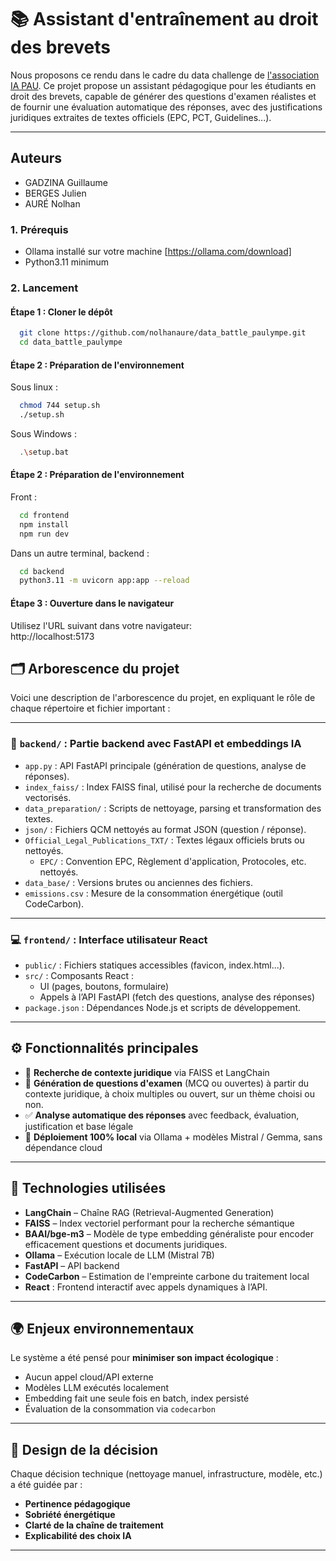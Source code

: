 # 📚 Assistant d'entraînement au droit des brevets

Nous proposons ce rendu dans le cadre du data challenge de [l'association IA PAU](https://iapau.org/).
Ce projet propose un assistant pédagogique pour les étudiants en droit des brevets, capable de générer des questions d'examen réalistes et de fournir une évaluation automatique des réponses, avec des justifications juridiques extraites de textes officiels (EPC, PCT, Guidelines...).

---
## Auteurs

- GADZINA Guillaume
- BERGES Julien
- AURÉ Nolhan

### 1. Prérequis 
- Ollama installé sur votre machine [https://ollama.com/download]
- Python3.11 minimum

### 2. Lancement

#### Étape 1 : Cloner le dépôt 
  ```sh
    git clone https://github.com/nolhanaure/data_battle_paulympe.git
    cd data_battle_paulympe
  ```    

#### Étape 2 : Préparation de l'environnement 
Sous linux : 
  ```sh
    chmod 744 setup.sh
    ./setup.sh
  ```

Sous Windows : 
  ```sh
    .\setup.bat
  ```

#### Étape 2 : Préparation de l'environnement 
Front : 
  ```sh
    cd frontend
    npm install
    npm run dev
  ```

Dans un autre terminal, backend : 
  ```sh
    cd backend
    python3.11 -m uvicorn app:app --reload
  ```
#### Étape 3 : Ouverture dans le navigateur
Utilisez l'URL suivant dans votre navigateur:  
     http://localhost:5173

## 🗂️ Arborescence du projet

Voici une description de l'arborescence du projet, en expliquant le rôle de chaque répertoire et fichier important :

---

### 🔧 `backend/` : Partie backend avec FastAPI et embeddings IA
- `app.py` : API FastAPI principale (génération de questions, analyse de réponses).
- `index_faiss/` : Index FAISS final, utilisé pour la recherche de documents vectorisés.
- `data_preparation/` : Scripts de nettoyage, parsing et transformation des textes.
- `json/` : Fichiers QCM nettoyés au format JSON (question / réponse).
- `Official_Legal_Publications_TXT/` : Textes légaux officiels bruts ou nettoyés.
  - `EPC/` : Convention EPC, Règlement d'application, Protocoles, etc. nettoyés.
- `data_base/` : Versions brutes ou anciennes des fichiers.
- `emissions.csv` : Mesure de la consommation énergétique (outil CodeCarbon).

---

### 💻 `frontend/` : Interface utilisateur React
- `public/` : Fichiers statiques accessibles (favicon, index.html...).
- `src/` : Composants React :
  - UI (pages, boutons, formulaire)
  - Appels à l’API FastAPI (fetch des questions, analyse des réponses)
- `package.json` : Dépendances Node.js et scripts de développement.


---

## ⚙️ Fonctionnalités principales

- 🔎 **Recherche de contexte juridique** via FAISS et LangChain
- 🧠 **Génération de questions d'examen** (MCQ ou ouvertes) à partir du contexte juridique, à choix multiples ou ouvert, sur un thème choisi ou non.
- ✅ **Analyse automatique des réponses** avec feedback, évaluation, justification et base légale
- 🌱 **Déploiement 100% local** via Ollama + modèles Mistral / Gemma, sans dépendance cloud

---

## 🧠 Technologies utilisées

- **LangChain** – Chaîne RAG (Retrieval-Augmented Generation)
- **FAISS** – Index vectoriel performant pour la recherche sémantique
- **BAAI/bge-m3** –  Modèle de type embedding généraliste pour encoder efficacement questions et documents juridiques.
- **Ollama** – Exécution locale de LLM (Mistral 7B)
- **FastAPI** – API backend
- **CodeCarbon** – Estimation de l'empreinte carbone du traitement local
- **React** : Frontend interactif avec appels dynamiques à l’API.

---

## 🌍 Enjeux environnementaux

Le système a été pensé pour **minimiser son impact écologique** :
- Aucun appel cloud/API externe
- Modèles LLM exécutés localement
- Embedding fait une seule fois en batch, index persisté
- Évaluation de la consommation via `codecarbon`

---

## 🧠 Design de la décision

Chaque décision technique (nettoyage manuel, infrastructure, modèle, etc.) a été guidée par :
- **Pertinence pédagogique**
- **Sobriété énergétique**
- **Clarté de la chaîne de traitement**
- **Explicabilité des choix IA**

---
